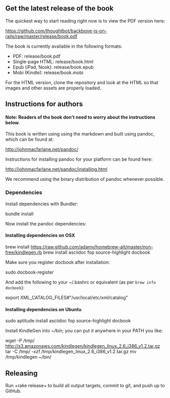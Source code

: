 ## Get the latest release of the book

The quickest way to start reading right now is to view the PDF version here:

https://github.com/thoughtbot/backbone-js-on-rails/raw/master/release/book.pdf

The book is currently available in the following formats:

* PDF: release/book.pdf
* Single-page HTML: release/book.html
* Epub (iPad, Nook): release/book.epub
* Mobi (Kindle): release/book.mobi

For the HTML version, clone the repository and look at the HTML so that images
and other assets are properly loaded.

## Instructions for authors

#### Note: Readers of the book don't need to worry about the instructions below.

This book is written using using the markdown and built using pandoc, which can
be found at:

<http://johnmacfarlane.net/pandoc/>

Instructions for installing pandoc for your platform can be found here:

<http://johnmacfarlane.net/pandoc/installing.html>

We recommend using the binary distribution of pandoc whenever possible.

### Dependencies

Install dependencies with Bundler:

  bundle install

Now install the pandoc dependencies:

#### Installing dependencies on OSX

  brew install https://raw.github.com/adamv/homebrew-alt/master/non-free/kindlegen.rb
  brew install asciidoc fop source-highlight docbook

Make sure you register docbook after installation:

  sudo docbook-register

And add the following to your ~/.bashrc or equivalent (as per `brew info docbook`):

  export XML_CATALOG_FILES#"/usr/local/etc/xml/catalog"

#### Installing dependencies on Ubuntu

   sudo aptitude install asciidoc fop source-highlight docbook

Install KindleGen into ~/bin; you can put it anywhere in your PATH you like:

   wget -P /tmp/ http://s3.amazonaws.com/kindlegen/kindlegen_linux_2.6_i386_v1.2.tar.gz
   tar -C /tmp/ -xzf /tmp/kindlegen_linux_2.6_i386_v1.2.tar.gz
   mv /tmp/kindlegen ~/bin/

## Releasing

Run +rake release+ to build all output targets, commit to git, and push up to
GitHub.
